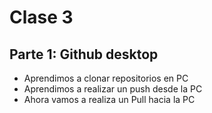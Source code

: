 # Clase 3

## Parte 1: Github desktop

- Aprendimos a clonar repositorios en PC
- Aprendimos a realizar un push desde la PC
- Ahora vamos a realiza un Pull hacia la PC
